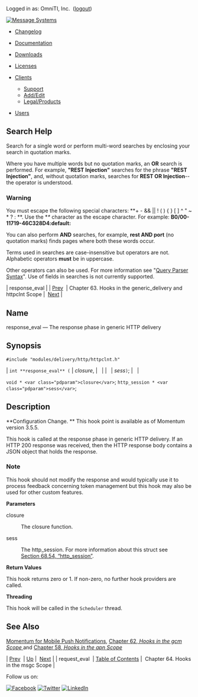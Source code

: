 Logged in as: OmniTI, Inc.  ([logout](https://support.messagesystems.com/logout.php))

[![Message Systems](https://support.messagesystems.com/images/ms-white205.png)](https://support.messagesystems.com/start.php) 

*   [Changelog](https://support.messagesystems.com/start.php?show=changelog)
*   [Documentation](https://support.messagesystems.com/docs/)
*   [Downloads](https://support.messagesystems.com/start.php)

*   [Licenses](https://support.messagesystems.com/license_summary.php)
*   <a href="">Clients</a>
    *   [Support](https://support.messagesystems.com/cs.php)
    *   [Add/Edit](https://support.messagesystems.com/edit_client.php)
    *   [Legal/Products](https://support.messagesystems.com/edit_products.php)
*   [Users](https://support.messagesystems.com/edit_customer.php)

## Search Help

Search for a single word or perform multi-word searches by enclosing your search in quotation marks.

Where you have multiple words but no quotation marks, an **OR** search is performed. For example, **"REST Injection"** searches for the phrase **"REST Injection"**, and, without quotation marks, searches for **REST OR Injection**--the operator is understood.

### Warning

You must escape the following special characters: **+ - && || ! ( ) { } [ ] ^ " ~ * ? : \**. Use the **\** character as the escape character. For example: **B0/00-11719-46C328D4\:default\:**

You can also perform **AND** searches, for example, **rest AND port** (no quotation marks) finds pages where both these words occur.

Terms used in searches are case-insensitive but operators are not. Alphabetic operators **must** be in uppercase.

Other operators can also be used. For more information see "[Query Parser Syntax](https://lucene.apache.org/core/old_versioned_docs/versions/3_0_0/queryparsersyntax.html)". Use of fields in searches is not currently supported.

| response_eval |
| [Prev](hooks.http_request_eval.php)  | Chapter 63. Hooks in the generic_delivery and httpclnt Scope |  [Next](hooks.msgc.php) |

<a name="hooks.http_response_eval"></a>
## Name

response_eval — The response phase in generic HTTP delivery

## Synopsis

`#include "modules/delivery/http/httpclnt.h"`

| `int **response_eval** (` | <var class="pdparam">closure</var>, |   |
|   | <var class="pdparam">sess</var>`)`; |   |

`void * <var class="pdparam">closure</var>`;
`http_session * <var class="pdparam">sess</var>`;<a name="idp12430896"></a>
## Description

**Configuration Change. ** This hook point is available as of Momentum version 3.5.5.

This hook is called at the response phase in generic HTTP delivery. If an HTTP 200 response was received, then the HTTP response body contains a JSON object that holds the response.

### Note

This hook should not modify the response and would typically use it to process feedback concerning token management but this hook may also be used for other custom features.

**Parameters**

<dl class="variablelist">

<dt>closure</dt>

<dd>

The closure function.

</dd>

<dt>sess</dt>

<dd>

The http_session. For more information about this struct see [Section 68.54, “http_session”](structs.http_session.php "68.54. http_session").

</dd>

</dl>

**Return Values**

This hook returns zero or 1\. If non-zero, no further hook providers are called.

**Threading**

This hook will be called in the `Scheduler` thread.

<a name="idp12442656"></a>
## See Also

[Momentum for Mobile Push Notifications](https://support.messagesystems.com/docs/web-push/), [Chapter 62, *Hooks in the gcm Scope*                 ](hooks.gcm.php "Chapter 62. Hooks in the gcm Scope") and [Chapter 58, *Hooks in the apn Scope*](hooks.apn.php "Chapter 58. Hooks in the apn Scope") 

| [Prev](hooks.http_request_eval.php)  | [Up](hooks.generic_delivery.php) |  [Next](hooks.msgc.php) |
| request_eval  | [Table of Contents](index.php) |  Chapter 64. Hooks in the msgc Scope |

Follow us on:

[![Facebook](https://support.messagesystems.com/images/icon-facebook.png)](http://www.facebook.com/messagesystems) [![Twitter](https://support.messagesystems.com/images/icon-twitter.png)](http://twitter.com/#!/MessageSystems) [![LinkedIn](https://support.messagesystems.com/images/icon-linkedin.png)](http://www.linkedin.com/company/message-systems)